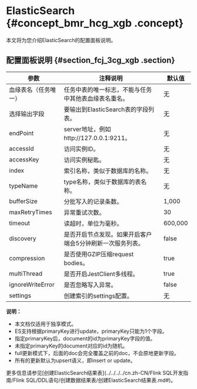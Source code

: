 # ElasticSearch {#concept_bmr_hcg_xgb .concept}

本文将为您介绍ElasticSearch的配置面板说明。

## 配置面板说明 {#section_fcj_3cg_xgb .section}

|参数|注释说明|默认值|
|--|----|---|
|血缘表名（任务唯一）|任务中表的唯一标志，不能与任务中其他表血缘表名重名。|无|
|选择输出字段|要输出到ElasticSearch表的字段列表。|无|
|endPoint|server地址，例如http://127.0.0.1:9211。|无|
|accessId|访问实例ID。|无|
|accessKey|访问实例秘匙。|无|
|index|索引名称，类似于数据库的名称。|无|
|typeName|type名称，类似于数据库的表名称。|无|
|bufferSize|分批写入的记录条数。|1,000|
|maxRetryTimes|异常重试次数。|30|
|timeout|读超时，单位为毫秒。|600,000|
|discovery|是否开启节点发现。如果开启客户端会5分钟刷新一次服务列表。|false|
|compression|是否使用GZIP压缩request bodies。|true|
|multiThread|是否开启JestClient多线程。|true|
|ignoreWriteError|是否忽略写入异常。|false|
|settings|创建索引的settings配置。|无|

**说明：** 

-   本文档仅适用于独享模式。
-   ES支持根据primaryKey进行update，primaryKey只能为1个字段。
-   指定primaryKey后，document的id为primaryKey字段的值。
-   未指定primaryKey的document对应的id为随机。
-   full更新模式下，后面的doc会完全覆盖之前的doc，不会原地更新字段。
-   所有的更新默认为upsert语义，即insert or update。

更多信息请参见[创建ElasticSearch结果表](../../../../cn.zh-CN/Flink SQL开发指南/Flink SQL/DDL语句/创建数据结果表/创建ElasticSearch结果表.md#)。

